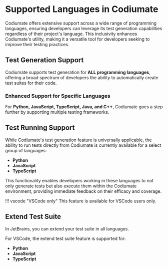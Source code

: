 # Supported Languages in Codiumate

Codiumate offers extensive support across a wide range of programming languages, ensuring developers can leverage its test generation capabilities regardless of their project's language. This inclusivity enhances Codiumate's utility, making it a versatile tool for developers seeking to improve their testing practices.

## Test Generation Support

Codiumate supports test generation for **ALL programming languages**, offering a broad spectrum of developers the ability to automatically create test suites for their code.

### Enhanced Support for Specific Languages

For **Python, JavaScript, TypeScript, Java, and C++**, Codiumate goes a step further by supporting multiple testing frameworks.

## Test Running Support

While Codiumate's test generation feature is universally applicable, the ability to run tests directly from Codiumate is currently available for a select group of languages:

- **Python**
- **JavaScript**
- **TypeScript**

This functionality enables developers working in these languages to not only generate tests but also execute them within the Codiumate environment, providing immediate feedback on their efficacy and coverage.

!!! vscode "VSCode only"
    This feature is available for VSCode users only.

## Extend Test Suite

In JetBrains, you can extend your test suite in all languages. 

For VSCode, the extend test suite feature is supported for:

- **Python**
- **JavaScript**
- **TypeScript**

